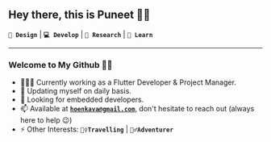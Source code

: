 ## Hey there, this is Puneet 👋🏻

**`🎨 Design`** | **`💻 Develop`** | **`🔭 Research`** | **`🧠 Learn`**

---

### Welcome to My Github 🙌🏻

- 👨🏻‍💻 Currently working as a Flutter Developer & Project Manager.
- 🔭 Updating myself on daily basis.
- 🌱 Looking for embedded developers.
- 📫 Available at **[`hoenkava@gmail.com`](mailto:hoenkava@gmail.com)**, don't hesitate to reach out (always here to help 😉)
- ⚡ Other Interests: **`🚵‍♀️Travelling`** | **`🚴‍♂️Adventurer`**


